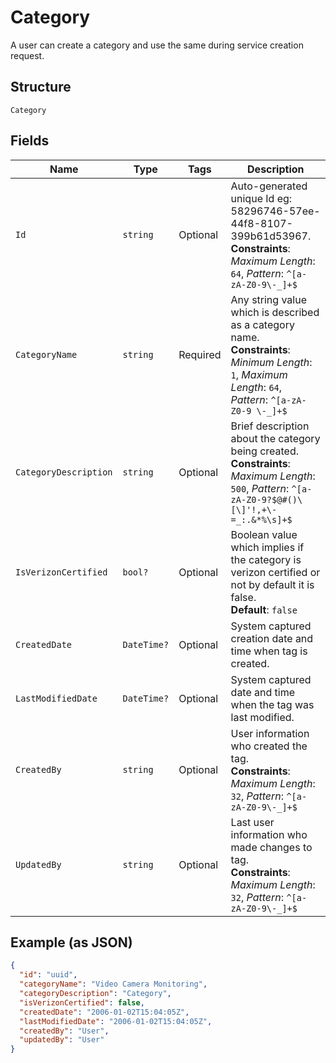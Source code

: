 
# Category

A user can create a category and use the same during service creation request.

## Structure

`Category`

## Fields

| Name | Type | Tags | Description |
|  --- | --- | --- | --- |
| `Id` | `string` | Optional | Auto-generated unique Id eg: 58296746-57ee-44f8-8107-399b61d53967.<br>**Constraints**: *Maximum Length*: `64`, *Pattern*: `^[a-zA-Z0-9\-_]+$` |
| `CategoryName` | `string` | Required | Any string value which is described as a category name.<br>**Constraints**: *Minimum Length*: `1`, *Maximum Length*: `64`, *Pattern*: `^[a-zA-Z0-9 \-_]+$` |
| `CategoryDescription` | `string` | Optional | Brief description about the category being created.<br>**Constraints**: *Maximum Length*: `500`, *Pattern*: `^[a-zA-Z0-9?$@#()\[\]'!,+\-=_:.&*%\s]+$` |
| `IsVerizonCertified` | `bool?` | Optional | Boolean value which implies if the category is verizon certified or not by default it is false.<br>**Default**: `false` |
| `CreatedDate` | `DateTime?` | Optional | System captured creation date and time when tag is created. |
| `LastModifiedDate` | `DateTime?` | Optional | System captured date and time when the tag was last modified. |
| `CreatedBy` | `string` | Optional | User information who created the tag.<br>**Constraints**: *Maximum Length*: `32`, *Pattern*: `^[a-zA-Z0-9\-_]+$` |
| `UpdatedBy` | `string` | Optional | Last user information who made changes to tag.<br>**Constraints**: *Maximum Length*: `32`, *Pattern*: `^[a-zA-Z0-9\-_]+$` |

## Example (as JSON)

```json
{
  "id": "uuid",
  "categoryName": "Video Camera Monitoring",
  "categoryDescription": "Category",
  "isVerizonCertified": false,
  "createdDate": "2006-01-02T15:04:05Z",
  "lastModifiedDate": "2006-01-02T15:04:05Z",
  "createdBy": "User",
  "updatedBy": "User"
}
```

